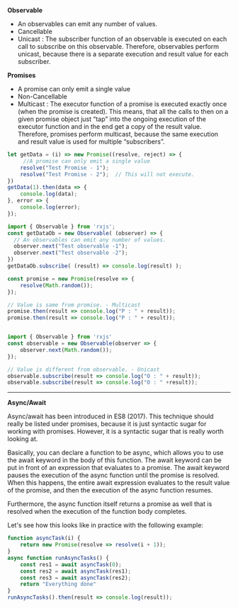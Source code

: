 **Observable**
- An observables can emit any number of values.
- Cancellable
- Unicast : The subscriber function of an observable is executed on each call to subscribe on this observable. Therefore, observables perform unicast, because there is a separate execution and result value for each subscriber.


**Promises**
- A promise can only emit a single value
- Non-Cancellable
- Multicast : The executor function of a promise is executed exactly once (when the promise is created). This means, that all the calls to then on a given promise object just “tap” into the ongoing execution of the executor function and in the end get a copy of the result value. Therefore, promises perform multicast, because the same execution and result value is used for multiple “subscribers”.




```javascript
let getData = (i) => new Promise((resolve, reject) => {
     //A promise can only emit a single value
    resolve("Test Promise - 1");
    resolve("Test Promise - 2");  // This will not execute.
})
getData(1).then(data => {
    console.log(data);
}, error => {
    console.log(error);
});

import { Observable } from 'rxjs';
const getDataOb = new Observable( (observer) => {
  // An observables can emit any number of values.
  observer.next("Test observable -1");
  observer.next("Test observable -2");
}) 
getDataOb.subscribe( (result) => console.log(result) );
```

```javascript
const promise = new Promise(resolve => {
    resolve(Math.random());
});

// Value is same from promise. - Multicast
promise.then(result => console.log("P : " + result));
promise.then(result => console.log("P : " + result));


import { Observable } from 'rxjs'
const observable = new Observable(observer => {
    observer.next(Math.random());
});

// Value is different from observable. - Unicast
observable.subscribe(result => console.log("O : " + result));
observable.subscribe(result => console.log("O : " +result));

```


------------



**Async/Await**

Async/await has been introduced in ES8 (2017). This technique should really be listed under promises, because it is just syntactic sugar for working with promises. However, it is a syntactic sugar that is really worth looking at.

Basically, you can declare a function to be async, which allows you to use the await keyword in the body of this function. The await keyword can be put in front of an expression that evaluates to a promise. The await keyword pauses the execution of the async function until the promise is resolved. When this happens, the entire await expression evaluates to the result value of the promise, and then the execution of the async function resumes.

Furthermore, the async function itself returns a promise as well that is resolved when the execution of the function body completes.

Let's see how this looks like in practice with the following example:

```javascript
function asyncTask(i) {
    return new Promise(resolve => resolve(i + 1));
}
async function runAsyncTasks() {
    const res1 = await asyncTask(0);
    const res2 = await asyncTask(res1);
    const res3 = await asyncTask(res2);
    return "Everything done"
}
runAsyncTasks().then(result => console.log(result));
```
